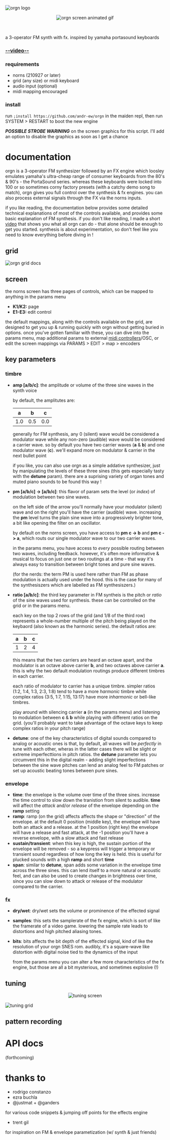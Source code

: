 ![orgn logo](lib/doc/logo-01.png) 

<p align="center">
  <img src="https://github.com/andr-ew/orgn/blob/master/lib/doc/screen_cap.gif?raw=true" alt="orgn screen animated gif"/>
</p>
<br>

a 3-operator FM synth with fx. inspired by yamaha portasound keyboards

### [--video--]()

### requirements

- norns (210927 or later)
- grid (any size) or midi keyboard
- audio input (optional)
- midi mapping encouraged

### install

run `;install https://github.com/andr-ew/orgn` in the maiden repl, then run SYSTEM > RESTART to boot the new engine

***POSSIBLE STROBE WARINING*** on the screen graphics for this script. I'll add an option to disable the graphics as soon as I get a chance


# documentation

orgn is a 3-operator FM synthesizer followed by an FX engine which loosley emulates yamaha's ultra-cheap range of consumer keyboards from the 80's & 90's - the PortaSound series. whereas these keyboards were locked into 100 or so sometimes corny factory presets (with a catchy demo song to match), orgn gives you full control over the synthesis & fx engines. you can also process external signals through the FX via the norns inputs.

if you like reading, the documentation below provides some detailed technical explanations of most of the controls available, and provides some basic explanation of FM synthesis. if you don't like reading, I made a short [video]() that shows you what all orgn can do - that alone should be enough to get you started. synthesis is about experimentation, so don't feel like you need to know everything before diving in !

## grid
![orgn grid docs](lib/doc/orgn.png)
## screen

the norns screen has three pages of controls, which can be mapped to anything in the params menu

- **K1/K2:** page
- **E1-E3:** edit control

the default mappings, along with the controls available on the grid, are designed to get you up & running quickly with orgn without getting buried in options. once you've gotten familiar with these, you can dive into the params menu, map additional params to external [midi controllers](https://github.com/andr-ew/bleached)/OSC, or edit the screen mappings via PARAMS > EDIT > map > encoders

## key parameters

### timbre

- **amp [a/b/c]**: the amplitude or volume of the three sine waves in the synth voice

  by default, the amplitutes are:

  | a | b | c |
  | - | - | - |
  | 1.0 | 0.5 | 0.0 |

  generally for FM synthesis, any 0 (silent) wave would be considered a modulator wave while any non-zero (audible) wave would be considered a carrier wave. so by default you have two carrier waves (**a** & **b**) and one modulator wave (**c**). we'll expand more on modulator & carrier in the next bullet point
  
  if you like, you can also use orgn as a simple addative synthesizer, just by manipulating the levels of these three sines (this gets especially tasty with the **detune** param). there are a suprising variety of organ tones and muted piano sounds to be found this way !
  
- **pm [a/b/c] -> [a/b/c]**: this flavor of param sets the level (or _index_) of modulation between two sine waves.

  on the left side of the arrow you'll normally have your modulator (silent) wave and on the right you'll have the carrier (audible) wave. increasing the **pm** level turns the plain sine wave into a progressively brighter tone, a bit like opening the filter on an oscillator.
  
  by default on the norns screen, you have access to **pm c -> b** and **pm c -> a**, which routs our single modulator wave to our two carrier waves. 
  
  in the params menu, you have access to _every_ possible routing between two waves, including feedback. however, it's often more informative & musical to focus on just one or two routings at a time - that way it's always easy to transition between bright tones and pure sine waves.
  
  (for the nerds: the term PM is used here rather than FM as phase modulation is actually used under the hood. this is the case for many of the synthesiszers which are labelled as FM synthesiszers.)
  
- **ratio [a/b/c]**: the third key parameter in FM syntheis is the pitch or _ratio_ of the sine waves used for synthesis. these can be controlled on the grid or in the params menu. 

  each key on the top 2 rows of the grid (and 1/8 of the third row) represents a whole-number multiple of the pitch being played on the keybaord (also known as the harmonic series). the default ratios are: 
  
  | a | b | c |
  | - | - | - |
  | 1 | 2 | 4 |
  
  this means that the two carriers are heard an octave apart, and the modulator is an octave above carrier **b**, and two octaves above carrier **a**. this is why the two default modulation routings produce different timbres in each carrier.
  
  each ratio of modulator to carrier has a unique timbre. simpler ratios (1:2, 1:4, 1:3, 2:3, 1:8) tend to have a more _harmonic_ timbre while complex ratios (3:5, 1:7, 1:15, 13:17) have more _inharmonic_ or bell-like timbres. 
  
  play around with silencing carrier **a** (in the params menu) and listening to modulation between **c** & **b** while playing with different ratios on the grid. (you'll probably want to take advantage of the octave keys to keep complex ratios in your pitch range)
  
- **detune**: one of the key characteristics of digital sounds compared to analog or acoustic ones is that, by default, all waves will be _perfectly_ in tune with each other, wheras in the latter cases there will be slight or extreme imperfecttions in pitch ratios. the **detune** parameter lets you circumvent this in the digital realm - adding slight imperfections between the sine wave pitches can lend an analog feel to FM patches or set up acoustic beating tones between pure sines.

### envelope

- **time**: the envelope is the volume over time of the three sines. increase the time control to slow down the tranistion from silent to audible. **time** will affect the _attack_ and/or _release_ of the envelope depending on the **ramp** setting
- **ramp**: ramp (on the grid) affects affects the shape or "direction" of the envelope. at the default 0 position (middle key), the envelope will have both an attack and a release. at the 1 position (right key) the envelope will have a release and fast attack, at the -1 position you'll have a reverse envelope, with a slow attack and fast release
- **sustain/transient**: when this key is high, the sustain portion of the envelope will be removed - so a keypress will trigger a temporary or transient sound regardless of how long the key is held. this is useful for plucked sounds with a high **ramp** and short **time**
- **span**: similar to **detune**, span adds some variation in the envelope time across the three sines. this can lend itself to a more natural or acoustic feel, and can also be used to create changes in brightness over time, since you can slow down to attack or release of the modulator compared to the carrier.

### fx

- **dry/wet**: dry/wet sets the volume or prominence of the effected signal
- **samples**: this sets the samplerate of the fx engine, which is sort of like the framerate of a video game. lowering the sample rate leads to distortions and high pitched aliasing tones.
- **bits**: bits affects the bit depth of the effected signal, kind of like the resolution of your orgn SNES rom. audibly, it's a square-wave like distortion with digital noise tied to the dynamics of the input

  from the params menu you can alter a few more characteristics of the fx engine, but those are all a bit mysterious, and sometimes explosive (!)

## tuning

<p align="center">
  <img src="https://github.com/andr-ew/orgn/blob/master/lib/doc/tuning_cap.png?raw=true" alt="tuning screen"/>
</p>

![tuning grid](lib/doc/tune_grid.png) 



## pattern recording

# API docs

(forthcoming)

# thanks to

- rodrigo constanzo
- ezra buchla
- @justmat + @ganders 

for various code snippets & jumping off points for the effects engine

- trent gil

for inspiration on FM & envelope parametization (w/ synth & just friends)
